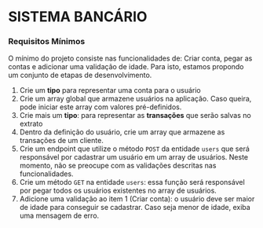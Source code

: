 # SISTEMA BANCÁRIO

### Requisitos Mínimos

O mínimo do projeto consiste nas funcionalidades de: Criar conta, pegar as contas e adicionar uma validação de idade. Para isto, estamos propondo um conjunto de etapas de desenvolvimento.

1. Crie um **tipo** para representar uma conta para o usuário
2. Crie um array global que armazene usuários na aplicação. Caso queira, pode iniciar este array com valores pré-definidos.
3. Crie mais um **tipo**: para representar as **transações** que serão salvas no extrato
4. Dentro da definição do usuário, crie um array que armazene as transações de um cliente.
5. Crie um endpoint  que utilize o método `POST` da entidade `users` que será responsável por cadastrar um usuário em um array de usuários. Neste momento, não se preocupe com as validações descritas nas funcionalidades.
6. Crie um método `GET` na entidade `users`: essa função será responsável por pegar todos os usuários existentes no array de usuários.
7. Adicione uma validação ao item 1 (Criar conta): o usuário deve ser maior de idade para conseguir se cadastrar. Caso seja menor de idade, exiba uma mensagem de erro.